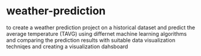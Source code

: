 # weather-prediction
to create a weather prediction project on a historical dataset and predict the average temperature (TAVG) using differnet machine learning algorithms and comparing the prediction results with suitable data visualization techniqes  and creating a visualization dahsboard
